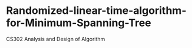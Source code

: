 # Randomized-linear-time-algorithm-for-Minimum-Spanning-Tree
CS302 Analysis and Design of Algorithm
